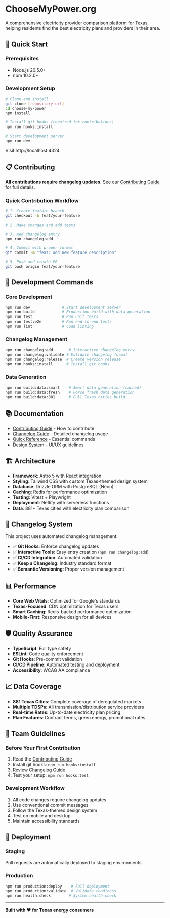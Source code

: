 # ChooseMyPower.org

A comprehensive electricity provider comparison platform for Texas, helping residents find the best electricity plans and providers in their area.

## 🚀 Quick Start

### Prerequisites
- Node.js 20.5.0+
- npm 10.2.0+

### Development Setup

```bash
# Clone and install
git clone [repository-url]
cd choose-my-power
npm install

# Install git hooks (required for contributions)
npm run hooks:install

# Start development server
npm run dev
```

Visit http://localhost:4324

## 📋 Contributing

**All contributions require changelog updates.** See our [Contributing Guide](CONTRIBUTING.md) for full details.

### Quick Contribution Workflow

```bash
# 1. Create feature branch
git checkout -b feat/your-feature

# 2. Make changes and add tests

# 3. Add changelog entry
npm run changelog:add

# 4. Commit with proper format
git commit -m "feat: add new feature description"

# 5. Push and create PR
git push origin feat/your-feature
```

## 🔧 Development Commands

### Core Development
```bash
npm run dev              # Start development server
npm run build            # Production build with data generation
npm run test             # Run unit tests
npm run test:e2e         # Run end-to-end tests
npm run lint             # Code linting
```

### Changelog Management
```bash
npm run changelog:add       # Interactive changelog entry
npm run changelog:validate # Validate changelog format
npm run changelog:release  # Create version release
npm run hooks:install      # Install git hooks
```

### Data Generation
```bash
npm run build:data:smart    # Smart data generation (cached)
npm run build:data:fresh    # Force fresh data generation
npm run build:data:881      # Full Texas cities build
```

## 📚 Documentation

- [Contributing Guide](CONTRIBUTING.md) - How to contribute
- [Changelog Guide](docs/CHANGELOG_GUIDE.md) - Detailed changelog usage
- [Quick Reference](docs/CHANGELOG_QUICK_REFERENCE.md) - Essential commands
- [Design System](docs/CHANGELOG_GUIDE.md#design-system) - UI/UX guidelines

## 🏗️ Architecture

- **Framework**: Astro 5 with React integration
- **Styling**: Tailwind CSS with custom Texas-themed design system
- **Database**: Drizzle ORM with PostgreSQL (Neon)
- **Caching**: Redis for performance optimization
- **Testing**: Vitest + Playwright
- **Deployment**: Netlify with serverless functions
- **Data**: 881+ Texas cities with electricity plan comparison

## 🔄 Changelog System

This project uses automated changelog management:

- ✅ **Git Hooks**: Enforce changelog updates
- ✅ **Interactive Tools**: Easy entry creation (`npm run changelog:add`)
- ✅ **CI/CD Integration**: Automated validation
- ✅ **Keep a Changelog**: Industry standard format
- ✅ **Semantic Versioning**: Proper version management

## 📊 Performance

- **Core Web Vitals**: Optimized for Google's standards
- **Texas-Focused**: CDN optimization for Texas users  
- **Smart Caching**: Redis-backed performance optimization
- **Mobile-First**: Responsive design for all devices

## 🛡️ Quality Assurance

- **TypeScript**: Full type safety
- **ESLint**: Code quality enforcement
- **Git Hooks**: Pre-commit validation
- **CI/CD Pipeline**: Automated testing and deployment
- **Accessibility**: WCAG AA compliance

## 📈 Data Coverage

- **881 Texas Cities**: Complete coverage of deregulated markets
- **Multiple TDSPs**: All transmission/distribution service providers
- **Real-time Rates**: Up-to-date electricity plan pricing
- **Plan Features**: Contract terms, green energy, promotional rates

## 🤝 Team Guidelines

### Before Your First Contribution
1. Read the [Contributing Guide](CONTRIBUTING.md)
2. Install git hooks: `npm run hooks:install`
3. Review [Changelog Guide](docs/CHANGELOG_GUIDE.md)
4. Test your setup: `npm run hooks:test`

### Development Workflow
1. All code changes require changelog updates
2. Use conventional commit messages
3. Follow the Texas-themed design system
4. Test on mobile and desktop
5. Maintain accessibility standards

## 🚢 Deployment

### Staging
Pull requests are automatically deployed to staging environments.

### Production
```bash
npm run production:deploy    # Full deployment
npm run production:validate  # Validate readiness  
npm run health:check        # System health check
```

---

**Built with ❤️ for Texas energy consumers**
